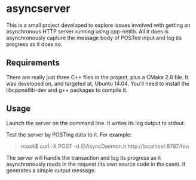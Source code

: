 asyncserver
===========
This is a small project developed to explore issues involved with getting an
asynchronous HTTP server running using cpp-netlib. All it does is
asynchronously capture the message body of POSTed input and log its progress as
it does so.

Requirements
------------
There are really just three C++ files in the project, plus a CMake 2.8 file. It
was developed on, and targeted at, Ubuntu 14.04. You'll need to install the
libcppnetlib-dev and g++ packages to compile it.

Usage
-----
Launch the server on the command line. It writes its log output to stdout.

Test the server by POSTing data to it. For example:

> rcook$ curl -X POST -d @AsyncDaemon.h http://localhost:8787/foo

The server will handle the transaction and log its progress as it
asynchronously reads in the request (its own source code in ths case). It
generates a simple output message.

